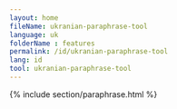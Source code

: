 ```yaml
---
layout: home
fileName: ukranian-paraphrase-tool
language: uk
folderName : features
permalink: /id/ukranian-paraphrase-tool
lang: id
tool: ukranian-paraphrase-tool
---
```

{% include section/paraphrase.html %}